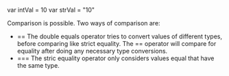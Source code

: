 var intVal = 10
var strVal = "10"

Comparison is possible. Two ways of comparison are:

* ==  The double equals operator tries to convert values of different types, before comparing like strict equality. 
  The == operator will compare for equality after doing any necessary type conversions. 
* ===  The stric equality operator only considers values equal that have the same type.
